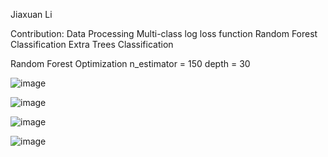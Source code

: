 Jiaxuan Li

Contribution:
  Data Processing
  Multi-class log loss function
  Random Forest Classification
  Extra Trees Classification


Random Forest
  Optimization
    n_estimator = 150
    depth = 30


![image](https://user-images.githubusercontent.com/37093162/126872707-e3549708-93ae-4d0a-b57c-9275e4504582.png)

![image](https://user-images.githubusercontent.com/37093162/126872715-fbf6c25e-b502-42b2-b37a-3c4318d43ddf.png)

![image](https://user-images.githubusercontent.com/37093162/126872724-aa033d49-45bd-4f86-b43f-ed37abe7a8a4.png)

![image](https://user-images.githubusercontent.com/37093162/126872728-4512627a-b9da-4b05-bbc6-6d718ad83ab6.png)











